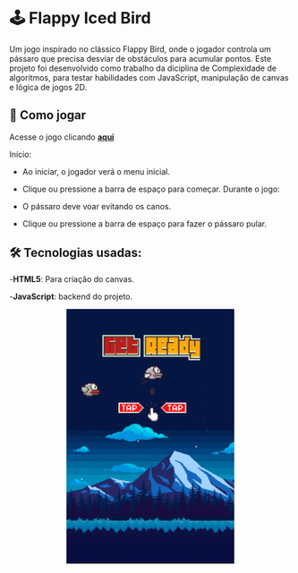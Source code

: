 # 🕹️ Flappy Iced Bird

Um jogo inspirado no clássico Flappy Bird, onde o jogador controla um pássaro que precisa desviar de obstáculos para acumular pontos. Este projeto foi desenvolvido como trabalho da diciplina de Complexidade de algoritmos, para testar habilidades com JavaScript, manipulação de canvas e lógica de jogos 2D.

## 🚀 Como jogar

Acesse o jogo clicando [**aqui**](https://yagosoliveira.github.io/Flappy_Iced_Bird/)

Início:

- Ao iniciar, o jogador verá o menu inicial.
- Clique ou pressione a barra de espaço para começar.
Durante o jogo:

- O pássaro deve voar evitando os canos.
- Clique ou pressione a barra de espaço para fazer o pássaro pular.


## 🛠️ Tecnologias usadas:


-**HTML5**: Para criação do canvas.

-**JavaScript**: backend do projeto.

<div align="center">
  <img src="https://github.com/YagosOliveira/Flappy_Iced_Bird/blob/main/image.png" alt="Sprite do Jogo" width="300">
</div>
